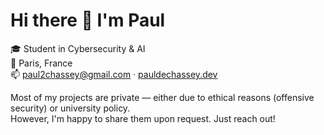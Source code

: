 # Hi there 👋 I'm Paul

🎓 Student in Cybersecurity & AI  
📍 Paris, France  
📫 paul2chassey@gmail.com · [pauldechassey.dev](https://pauldechassey.dev)

Most of my projects are private — either due to ethical reasons (offensive security) or university policy.  
However, I'm happy to share them upon request. Just reach out!
